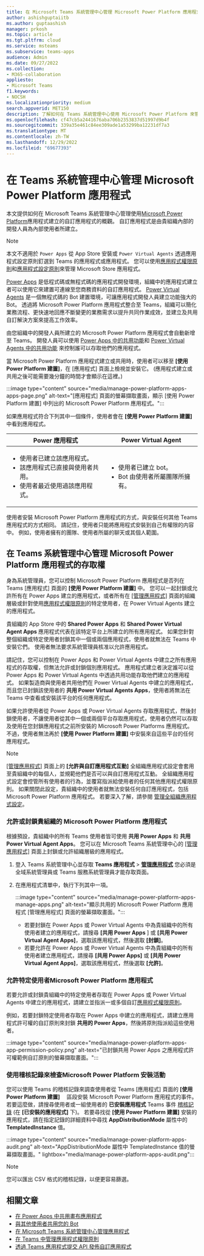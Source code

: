 ```yaml
---
title: 在 Microsoft Teams 系統管理中心管理 Microsoft Power Platform 應用程式
author: ashishguptaiitb
ms.author: guptaashish
manager: prkosh
ms.topic: article
ms.tgt.pltfrm: cloud
ms.service: msteams
ms.subservice: teams-apps
audience: Admin
ms.date: 09/27/2022
ms.collection:
- M365-collaboration
appliesto:
- Microsoft Teams
f1.keywords:
- NOCSH
ms.localizationpriority: medium
search.appverid: MET150
description: 了解如何在 Teams 系統管理中心使用 Microsoft Power Platform 來管理自訂應用程式組建的存取權。
ms.openlocfilehash: cf47cb5a2441676aba706b2353837d51997d9b4f
ms.sourcegitcommit: 339a35e461c84ee309ade1a53299ba12231df7a3
ms.translationtype: MT
ms.contentlocale: zh-TW
ms.lasthandoff: 12/29/2022
ms.locfileid: "69677393"
---
```

# <a name="manage-microsoft-power-platform-apps-in-the-teams-admin-center"></a>在 Teams 系統管理中心管理 Microsoft Power Platform 應用程式

本文提供如何在 Microsoft Teams 系統管理中心管理使用[Microsoft Power Platform](https://powerplatform.microsoft.com/)應用程式建立的自訂應用程式的概觀。 自訂應用程式是由貴組織內部的開發人員為內部使用者所建立。

> [!NOTE]
> 本文不適用於 `Power Apps` 從 App Store 安裝或 `Power Virtual Agents` 透過應用程式設定原則釘選到 Teams 的應用程式或應用程式。 您可以使用[應用程式權限原則](teams-app-permission-policies.md)和[應用程式設定原則](teams-app-setup-policies.md)來管理 Microsoft Store 應用程式。

[Power Apps](https://powerapps.microsoft.com) 是低程式碼或無程式碼的應用程式開發環境，組織中的應用程式建立者可以使用它來建置可連線至您商務資料的自訂應用程式。 [Power Virtual Agents](/power-virtual-agents/fundamentals-what-is-power-virtual-agents) 是一個無程式碼的 Bot 建置環境，可讓應用程式開發人員建立功能強大的 Bot。 透過將 Microsoft Power Platform 應用程式整合至 Teams，組織可以簡化業務流程、更快速地回應不斷變更的業務需求以提升共同作業成效，並建立及共用自訂解決方案來提高工作效率。  

由您組織中的開發人員所建立的 Microsoft Power Platform 應用程式會自動新增至 Teams。 開發人員可以使用 [Power Apps 中的共用功能](/powerapps/maker/canvas-apps/share-app)和 [Power Virtual Agents 中的共用功能](/power-virtual-agents/admin-share-bots) 來控制誰可以存取他們的應用程式。

當 Microsoft Power Platform 應用程式建立或共用時，使用者可以移至 **[使用 Power Platform 建置]**，在 [應用程式] 頁面上檢視並安裝它。 (應用程式建立或共用之後可能需要幾分鐘的時間才會顯示在這裡。) 

:::image type="content" source="media/manage-power-platform-apps-apps-page.png" alt-text="[應用程式] 頁面的螢幕擷取畫面，顯示 [使用 Power Platform 建置] 中列出的 Microsoft Power Platform 應用程式。":::

如果應用程式符合下列其中一個條件，使用者會在 **[使用 Power Platform 建置]** 中看到應用程式。

|Power 應用程式 |Power Virtual Agent  |
|---------|---------|
|<ul><li>使用者已建立該應用程式。</li><li>該應用程式已直接與使用者共用。</li><li>使用者最近使用過該應用程式。 </li></ul>| <ul><li>使用者已建立 bot。</li><li>Bot 由使用者所屬團隊所擁有。 </li></ul>        |

使用者安裝 Microsoft Power Platform 應用程式的方式，與安裝任何其他 Teams 應用程式的方式相同。 請記住，使用者只能將應用程式安裝到自己有權限的内容中。 例如，使用者擁有的團隊、使用者所屬的聊天或其個人範圍。

## <a name="manage-access-to-microsoft-power-platform-apps-in-the-teams-admin-center"></a>在 Teams 系統管理中心管理 Microsoft Power Platform 應用程式的存取權

身為系統管理員，您可以控制 Microsoft Power Platform 應用程式是否列在 Teams [應用程式] 頁面的 **[使用 Power Platform 建置]** 中。 您可以一起封鎖或允許所有在 Power Apps 建立的應用程式，或者所有在 [[管理應用程式]](manage-apps.md) 頁面的組織層級或針對使用[應用程式權限原則](teams-app-permission-policies.md)的特定使用者，在 Power Virtual Agents 建立的應用程式。

貴組織的 App Store 中的 **Shared Power Apps** 和 **Shared Power Virtual Agent Apps** 應用程式代表在該特定平台上所建立的所有應用程式。 如果您針對整個組織或特定使用者封鎖其中一個或兩個應用程式，使用者就無法在 Teams 中安裝它們。 使用者無法要求系統管理員核准以允許應用程式。

請記住，您可以控制在 Power Apps 和 Power Virtual Agents 中建立之所有應用程式的存取權，但無法允許或封鎖個別應用程式。 應用程式建立者決定誰可以從 Power Apps 和 Power Virtual Agents 中透過共用功能存取他們建立的應用程式。 如果製造商與使用者共用他們在 Power Virtual Agents 中建立的應用程式，而且您已封鎖該使用者的 **共用 Power Virtual Agents Apps**，使用者將無法在 Teams 中查看或安裝該平台的任何應用程式。

如果允許使用者從 Power Apps 或 Power Virtual Agents 存取應用程式，然後封鎖使用者，不讓使用者從其中一個或兩個平台存取應用程式，使用者仍然可以存取及使用在您封鎖應用程式之前所安裝的 Microsoft Power Platforms 應用程式。 不過，使用者無法再於 **[使用 Power Platform 建置]** 中安裝來自這些平台的任何應用程式。

> [!NOTE]
> [[管理應用程式]](manage-apps.md) 頁面上的 **[允許與自訂應用程式互動]** 全組織應用程式設定會套用至貴組織中的每個人，並規範他們是否可以與自訂應用程式互動。 全組織應用程式設定會控管所有使用者的行為，並覆寫指派給使用者的任何其他應用程式權限原則。 如果關閉此設定，貴組織中的使用者就無法安裝任何自訂應用程式，包括 Microsoft Power Platform 應用程式。 若要深入了解，請參閱 [管理全組織應用程式設定](manage-apps.md#manage-org-wide-app-settings)。

### <a name="allow-or-block-microsoft-power-platform-apps-for-your-organization"></a>允許或封鎖貴組織的 Microsoft Power Platform 應用程式

根據預設，貴組織中的所有 Teams 使用者皆可使用 **共用 Power Apps** 和 **共用 Power Virtual Agent Apps**。 您可以在 Microsoft Teams 系統管理中心的 [[管理應用程式]](manage-apps.md) 頁面上封鎖或允許組織層級的應用程式。  

1. 登入 Teams 系統管理中心並存取 **Teams 應用程式**  >  **[管理應用程式](https://admin.teams.microsoft.com/policies/manage-apps)** 您必須是全域系統管理員或 Teams 服務系統管理員才能存取頁面。
1. 在應用程式清單中，執行下列其中一項。

    :::image type="content" source="media/manage-power-platform-apps-manage-apps.png" alt-text="顯示共用的 Microsoft Power Platform 應用程式 [管理應用程式] 頁面的螢幕擷取畫面。":::

    * 若要封鎖在 Power Apps 或 Power Virtual Agents 中為貴組織中的所有使用者建立的應用程式，請搜尋 **[共用 Power Apps** ] 或 **[共用 Power Virtual Agent Apps]**，選取該應用程式，然後選取 **[封鎖]**。
    * 若要允許在 Power Apps 或 Power Virtual Agents 中為貴組織中的所有使用者建立應用程式，請搜尋 **[共用 Power Apps]** 或 **[共用 Power Virtual Agent Apps]**，選取該應用程式，然後選取 **[允許]**。

### <a name="allow-microsoft-power-platform-apps-for-specific-users"></a>允許特定使用者Microsoft Power Platform 應用程式

若要允許或封鎖貴組織中的特定使用者存取在 Power Apps 或 Power Virtual Agents 中建立的應用程式，請建立並指派一或多個自訂[應用程式權限原則](teams-app-permission-policies.md)。

例如，若要封鎖特定使用者存取在 Power Apps 中建立的應用程式，請建立應用程式許可權的自訂原則來封鎖 **共用的 Power Apps**，然後將原則指派給這些使用者。

:::image type="content" source="media/manage-power-platform-apps-app-permission-policy.png" alt-text="已封鎖共用 Power Apps 之應用程式許可權範例自訂原則的螢幕擷取畫面。":::

### <a name="use-audit-logs-to-check-microsoft-power-platform-installation-activity"></a>使用稽核記錄來檢查Microsoft Power Platform 安裝活動

您可以使用 Teams 的稽核記錄來調查使用者從 Teams [應用程式] 頁面的 **[使用 Power Platform 建置]** 　區段安裝 Microsoft Power Platform 應用程式的事件。 若要這麼做，請搜尋使用者或一組使用者的 **已安裝應用程式** Teams 事件 [稽核記錄](./audit-log-events.md) (在 **[已安裝的應用程式]** 下)。 若要尋找從 **[使用 Power Platform 建置]** 安裝的應用程式，請在指定記錄的詳細資料中尋找 **AppDistributionMode** 屬性中的 **TemplatedInstance** 值。

:::image type="content" source="media/manage-power-platform-apps-audit.png" alt-text="AppDistributionMode 屬性中 TemplatedInstance 值的螢幕擷取畫面。" lightbox="media/manage-power-platform-apps-audit.png":::

> [!NOTE]
> 您可以匯出 CSV 格式的稽核記錄，以便更容易篩選。

## <a name="related-articles"></a>相關文章

* [在 Power Apps 中共用畫布應用程式](/powerapps/maker/canvas-apps/share-app)
* [與其他使用者共用您的 Bot](/power-virtual-agents/admin-share-bots)
* [在 Microsoft Teams 系統管理中心管理應用程式](manage-apps.md)
* [在 Teams 中管理應用程式權限原則](teams-app-permission-policies.md)
* [透過 Teams 應用程式提交 API 發佈自訂應用程式](submit-approve-custom-apps.md)
